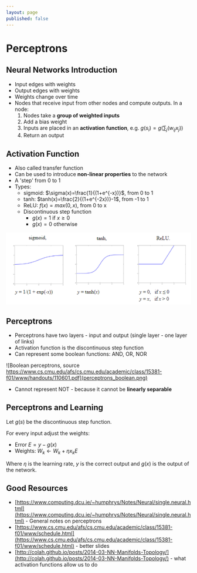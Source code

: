 ```yaml
---
layout: page
published: false
---
```

# Perceptrons
## Neural Networks Introduction
* Input edges with weights
* Output edges with weights
* Weights change over time
* Nodes that receive input from other nodes and compute outputs. In a node:
    1. Nodes take a **group of weighted inputs**
    2. Add a bias weight
    3. Inputs are placed in an **activation function**, e.g. $g(s_i) = g(\sum_j(w_{ij}x_j))$
    4. Return an output

## Activation Function
* Also called transfer function
* Can be used to introduce **non-linear properties** to the network
* A 'step' from 0 to 1
* Types:
    * sigmoid: $\sigma(x)=\frac{1}{(1+e^{-x})}$, from 0 to 1
    * tanh: $tanh(x)=\frac{2}{(1+e^{-2x})}-1$, from -1 to 1
    * ReLU: $f(x)=max(0, x)$, from 0 to x
    * Discontinuous step function
        * $g(x)=1$ if $x \geq 0$
        * $g(x)=0$ otherwise

![Activations](activations.png)

## Perceptrons
* Perceptrons have two layers - input and output (single layer - one layer of links)
* Activation function is the discontinuous step function
* Can represent some boolean functions: AND, OR, NOR

![Boolean perceptrons, source https://www.cs.cmu.edu/afs/cs.cmu.edu/academic/class/15381-f01/www/handouts/110601.pdf](perceptrons_boolean.png)

* Cannot represent NOT - because it cannot be **linearly separable**

## Perceptrons and Learning
Let $g(s)$ be the discontinuous step function.

For every input adjust the weights:
* Error $E = y-g(x)$
* Weights: $W_k \leftarrow W_k + \eta x_kE$

Where $\eta$ is the learning rate, $y$ is the correct output and $g(x)$ is the output of the network. 

## Good Resources
* [https://www.computing.dcu.ie/~humphrys/Notes/Neural/single.neural.html](https://www.computing.dcu.ie/~humphrys/Notes/Neural/single.neural.html) - General notes on perceptrons
* [https://www.cs.cmu.edu/afs/cs.cmu.edu/academic/class/15381-f01/www/schedule.html](https://www.cs.cmu.edu/afs/cs.cmu.edu/academic/class/15381-f01/www/schedule.html) - better slides
* [http://colah.github.io/posts/2014-03-NN-Manifolds-Topology/](http://colah.github.io/posts/2014-03-NN-Manifolds-Topology/) - what activation functions allow us to do